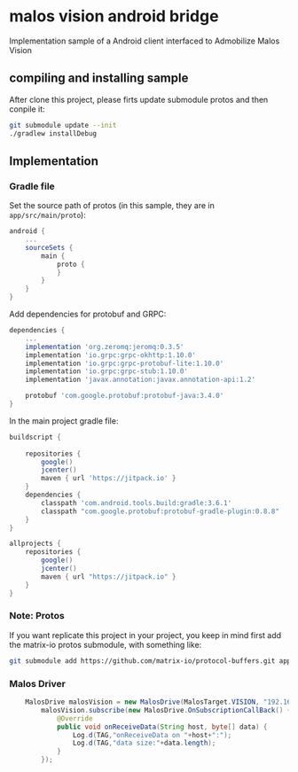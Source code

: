 # malos vision android bridge

Implementation sample of a Android client  interfaced to Admobilize Malos Vision

## compiling and installing sample

After clone this project, please firts update submodule protos and then conpile it:

```bash
git submodule update --init
./gradlew installDebug
```

## Implementation

### Gradle file

Set the source path of protos (in this sample, they are in `app/src/main/proto`):


```gradle
android {
    ...
    sourceSets {
        main {
            proto {
            }
        }
    }
}
```

Add dependencies for protobuf and GRPC:

```gradle
dependencies {
    ...
    implementation 'org.zeromq:jeromq:0.3.5'
    implementation 'io.grpc:grpc-okhttp:1.10.0'
    implementation 'io.grpc:grpc-protobuf-lite:1.10.0'
    implementation 'io.grpc:grpc-stub:1.10.0'
    implementation 'javax.annotation:javax.annotation-api:1.2'

    protobuf 'com.google.protobuf:protobuf-java:3.4.0'
}
```

In the main project gradle file:

```gradle
buildscript {
    
    repositories {
        google()
        jcenter()
        maven { url 'https://jitpack.io' }
    }
    dependencies {
        classpath 'com.android.tools.build:gradle:3.6.1'
        classpath "com.google.protobuf:protobuf-gradle-plugin:0.8.8"
    }
}

allprojects {
    repositories {
        google()
        jcenter()
        maven { url "https://jitpack.io" }
    }
}
```

### Note: Protos

If you want replicate this project in your project, you keep in mind first add the matrix-io protos submodule, with something like:

```bash
git submodule add https://github.com/matrix-io/protocol-buffers.git app/src/main/proto
```

### Malos Driver

```java
    MalosDrive malosVision = new MalosDrive(MalosTarget.VISION, "192.168.178.53");
        malosVision.subscribe(new MalosDrive.OnSubscriptionCallBack() {
            @Override
            public void onReceiveData(String host, byte[] data) {
                Log.d(TAG,"onReceiveData on "+host+":");
                Log.d(TAG,"data size:"+data.length);
            }
        });
```
